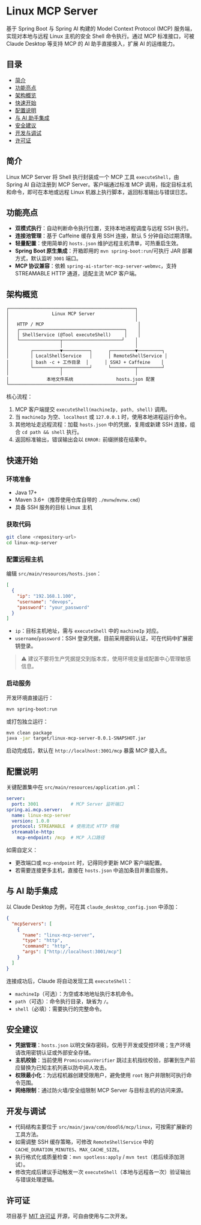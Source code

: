 # Linux MCP Server

基于 Spring Boot 与 Spring AI 构建的 Model Context Protocol (MCP) 服务端，实现对本地与远程 Linux 主机的安全 Shell 命令执行。通过 MCP 标准接口，可被 Claude Desktop 等支持 MCP 的 AI 助手直接接入，扩展 AI 的运维能力。

## 目录
- [简介](#简介)
- [功能亮点](#功能亮点)
- [架构概览](#架构概览)
- [快速开始](#快速开始)
- [配置说明](#配置说明)
- [与 AI 助手集成](#与-ai-助手集成)
- [安全建议](#安全建议)
- [开发与调试](#开发与调试)
- [许可证](#许可证)

## 简介
Linux MCP Server 将 Shell 执行封装成一个 MCP 工具 `executeShell`，由 Spring AI 自动注册到 MCP Server。客户端通过标准 MCP 调用，指定目标主机和命令，即可在本地或远程 Linux 机器上执行脚本，返回标准输出与错误日志。

## 功能亮点
- **双模式执行**：自动判断命令执行位置，支持本地进程调度与远程 SSH 执行。
- **连接池管理**：基于 Caffeine 缓存复用 SSH 连接，默认 5 分钟自动过期清理。
- **轻量配置**：使用简单的 `hosts.json` 维护远程主机清单，可热重启生效。
- **Spring Boot 原生集成**：开箱即用的 `mvn spring-boot:run`/可执行 JAR 部署方式，默认监听 `3001` 端口。
- **MCP 协议兼容**：依赖 `spring-ai-starter-mcp-server-webmvc`，支持 STREAMABLE HTTP 通道，适配主流 MCP 客户端。

## 架构概览
```
┌───────────────────────────────────────────────┐
│                Linux MCP Server               │
│                                               │
│   HTTP / MCP                                   │
│   ┌───────────────────────────────────────┐    │
│   │ ShellService (@Tool executeShell)     │    │
│   └───────────────┬──────────────────────┘    │
│                   │                           │
│        ┌──────────▼──────────┐      ┌─────────▼─────────┐
│        │ LocalShellService   │      │ RemoteShellService │
│        │ bash -c + 工作目录  │      │ SSHJ + Caffeine    │
│        └──────────┬──────────┘      └─────────┬─────────┘
│                   │                           │
│              本地文件系统                hosts.json 配置
└───────────────────────────────────────────────┘
```

核心流程：
1. MCP 客户端提交 `executeShell(machineIp, path, shell)` 调用。
2. 当 `machineIp` 为空、`localhost` 或 `127.0.0.1` 时，使用本地进程运行命令。
3. 其他地址走远程流程：加载 `hosts.json` 中的凭据，复用或新建 SSH 连接，组合 `cd path && shell` 执行。
4. 返回标准输出，错误输出会以 `ERROR:` 前缀拼接在结果中。

## 快速开始
### 环境准备
- Java 17+
- Maven 3.6+（推荐使用仓库自带的 `./mvnw`/`mvnw.cmd`）
- 具备 SSH 服务的目标 Linux 主机

### 获取代码
```bash
git clone <repository-url>
cd linux-mcp-server
```

### 配置远程主机
编辑 `src/main/resources/hosts.json`：
```json
[
  {
    "ip": "192.168.1.100",
    "username": "devops",
    "password": "your_password"
  }
]
```
- `ip`：目标主机地址，需与 `executeShell` 中的 `machineIp` 对应。
- `username`/`password`：SSH 登录凭据，目前采用密码认证，可在代码中扩展密钥登录。

> ⚠️ 建议不要将生产凭据提交到版本库，使用环境变量或配置中心管理敏感信息。

### 启动服务
开发环境直接运行：
```bash
mvn spring-boot:run
```
或打包独立运行：
```bash
mvn clean package
java -jar target/linux-mcp-server-0.0.1-SNAPSHOT.jar
```
启动完成后，默认在 `http://localhost:3001/mcp` 暴露 MCP 接入点。

## 配置说明
关键配置集中在 `src/main/resources/application.yml`：
```yaml
server:
  port: 3001            # MCP Server 监听端口
spring.ai.mcp.server:
  name: linux-mcp-server
  version: 1.0.0
  protocol: STREAMABLE  # 使用流式 HTTP 传输
  streamable-http:
    mcp-endpoint: /mcp  # MCP 入口路径
```
如需自定义：
- 更改端口或 `mcp-endpoint` 时，记得同步更新 MCP 客户端配置。
- 若需要连接更多主机，直接在 `hosts.json` 中追加条目并重启服务。

## 与 AI 助手集成
以 Claude Desktop 为例，可在其 `claude_desktop_config.json` 中添加：
```json
{
  "mcpServers": [
    {
      "name": "linux-mcp-server",
      "type": "http",
      "command": "http",
      "args": ["http://localhost:3001/mcp"]
    }
  ]
}
```
连接成功后，Claude 将自动发现工具 `executeShell`：
- `machineIp`（可选）：为空或本地地址执行本机命令。
- `path`（可选）：命令执行目录，缺省为 `/`。
- `shell`（必填）：需要执行的完整命令。

## 安全建议
- **凭据管理**：`hosts.json` 以明文保存密码，仅用于开发或受控环境；生产环境请改用密钥认证或外部安全存储。
- **主机校验**：当前使用 `PromiscuousVerifier` 跳过主机指纹校验，部署到生产前应替换为已知主机列表以防中间人攻击。
- **权限最小化**：为远程机器创建受限用户，避免使用 `root` 账户并限制可执行命令范围。
- **网络限制**：通过防火墙/安全组限制 MCP Server 与目标主机的访问来源。

## 开发与调试
- 代码结构主要位于 `src/main/java/com/doodl6/mcp/linux`，可按需扩展新的工具方法。
- 如需调整 SSH 缓存策略，可修改 `RemoteShellService` 中的 `CACHE_DURATION_MINUTES`、`MAX_CACHE_SIZE`。
- 执行格式化或质量检查：`mvn spotless:apply` / `mvn test`（若后续添加测试）。
- 修改完成后建议手动触发一次 `executeShell`（本地与远程各一次）验证输出与错误处理逻辑。

## 许可证
项目基于 [MIT 许可证](LICENSE) 开源，可自由使用与二次开发。
